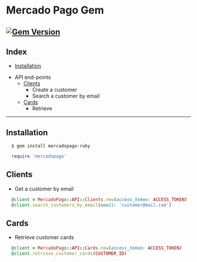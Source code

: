 # Mercado Pago Gem
[![Gem Version](https://badge.fury.io/rb/mercadopago-ruby.svg)](https://badge.fury.io/rb/mercadopago-ruby)
-----
## Index
  - [Installation](#installation)
  * API end-points
    - [Clients](#clients)
      * Create a customer
      * Search a customer by email
    - [Cards](#cards)
      * Retrieve
------

## Installation
```
  $ gem install mercadopago-ruby
```
    
```ruby
  require 'mercadopago'
```
## Clients
  - Get a customer by email
  ```ruby
    @client = MercadoPago::API::Clients.new(access_token: ACCESS_TOKEN)
    @client.search_customers_by_email(email: 'customer@mail.com')
  ``` 
## Cards
  - Retrieve customer cards
  ```ruby
    @client = MercadoPago::API::Cards.new(access_token: ACCESS_TOKEN)
    @client.retrieve_customer_cards(CUSTOMER_ID)
  ``` 
